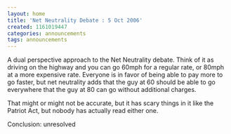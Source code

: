 ```yaml
---
layout: home
title: 'Net Neutrality Debate : 5 Oct 2006'
created: 1161019447
categories: announcements
tags: announcements
---
```

A dual perspective approach to the Net Neutrality debate. Think of it as driving on the highway and you can go 60mph for a regular rate, or 80mph at a more expensive rate. Everyone is in favor of being able to pay more to go faster, but net neutrality adds that the guy at 60 should be able to go everywhere that the guy at 80 can go without additional charges.

That might or might not be accurate, but it has scary things in it like the Patriot Act, but nobody has actually read either one.

Conclusion: unresolved
